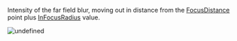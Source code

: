 Intensity of the far field blur, moving out in distance from the
[FocusDistance](https://create.roblox.com/docs/reference/engine/classes/DepthOfFieldEffect#FocusDistance) point plus
[InFocusRadius](https://create.roblox.com/docs/reference/engine/classes/DepthOfFieldEffect#InFocusRadius) value.

![undefined](https://prod.docsiteassets.roblox.com/assets/blt4d9713a56c8f78e5/DepthOfField-Diagram.svg)